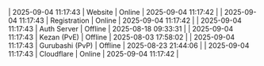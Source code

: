| 2025-09-04 11:17:43 | Website | Online | 2025-09-04 11:17:42 |
| 2025-09-04 11:17:43 | Registration | Online | 2025-09-04 11:17:42 |
| 2025-09-04 11:17:43 | Auth Server | Offline | 2025-08-18 09:33:31 |
| 2025-09-04 11:17:43 | Kezan (PvE) | Offline | 2025-08-03 17:58:02 |
| 2025-09-04 11:17:43 | Gurubashi (PvP) | Offline | 2025-08-23 21:44:06 |
| 2025-09-04 11:17:43 | Cloudflare | Online | 2025-09-04 11:17:42 |

